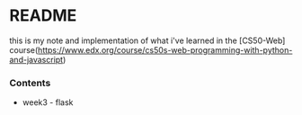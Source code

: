 # README

this is my note and implementation of what i've learned in the [CS50-Web] course(https://www.edx.org/course/cs50s-web-programming-with-python-and-javascript)

### Contents
* week3 - flask
